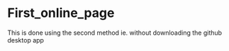 # First_online_page
This is done using the second method ie. without downloading the github desktop app
